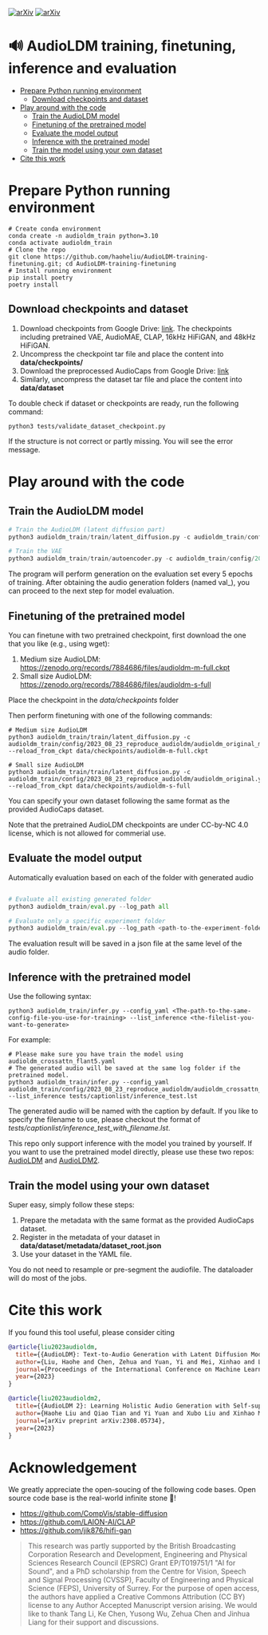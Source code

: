 [![arXiv](https://img.shields.io/badge/arXiv-2301.12503-brightgreen.svg?style=flat-square)](https://arxiv.org/abs/2301.12503) [![arXiv](https://img.shields.io/badge/arXiv-2308.05734-brightgreen.svg?style=flat-square)](https://arxiv.org/abs/2308.05734)

# 🔊 AudioLDM training, finetuning, inference and evaluation

- [Prepare Python running environment](#prepare-python-running-environment)
  * [Download checkpoints and dataset](#download-checkpoints-and-dataset)
- [Play around with the code](#play-around-with-the-code)
  * [Train the AudioLDM model](#train-the-audioldm-model)
  * [Finetuning of the pretrained model](#finetuning-of-the-pretrained-model)
  * [Evaluate the model output](#evaluate-the-model-output)
  * [Inference with the pretrained model](#inference-with-the-pretrained-model)
  * [Train the model using your own dataset](#train-the-model-using-your-own-dataset)
- [Cite this work](#cite-this-work)

# Prepare Python running environment

```shell 
# Create conda environment
conda create -n audioldm_train python=3.10
conda activate audioldm_train
# Clone the repo
git clone https://github.com/haoheliu/AudioLDM-training-finetuning.git; cd AudioLDM-training-finetuning
# Install running environment
pip install poetry
poetry install
```

## Download checkpoints and dataset
1. Download checkpoints from Google Drive: [link](https://drive.google.com/file/d/1T6EnuAHIc8ioeZ9kB1OZ_WGgwXAVGOZS/view?usp=drive_link). The checkpoints including pretrained VAE, AudioMAE, CLAP, 16kHz HiFiGAN, and 48kHz HiFiGAN.
2. Uncompress the checkpoint tar file and place the content into **data/checkpoints/**
3. Download the preprocessed AudioCaps from Google Drive: [link](https://drive.google.com/file/d/16J1CVu7EZPD_22FxitZ0TpOd__FwzOmx/view?usp=drive_link)
4. Similarly, uncompress the dataset tar file and place the content into **data/dataset**

To double check if dataset or checkpoints are ready, run the following command:
```shell
python3 tests/validate_dataset_checkpoint.py
```
If the structure is not correct or partly missing. You will see the error message.

# Play around with the code

## Train the AudioLDM model
```python
# Train the AudioLDM (latent diffusion part)
python3 audioldm_train/train/latent_diffusion.py -c audioldm_train/config/2023_08_23_reproduce_audioldm/audioldm_original.yaml

# Train the VAE
python3 audioldm_train/train/autoencoder.py -c audioldm_train/config/2023_11_13_vae_autoencoder/16k_64.yaml
```

The program will perform generation on the evaluation set every 5 epochs of training. After obtaining the audio generation folders (named val_<training-steps>), you can proceed to the next step for model evaluation.

## Finetuning of the pretrained model

You can finetune with two pretrained checkpoint, first download the one that you like (e.g., using wget):
1. Medium size AudioLDM: https://zenodo.org/records/7884686/files/audioldm-m-full.ckpt
2. Small size AudioLDM: https://zenodo.org/records/7884686/files/audioldm-s-full

Place the checkpoint in the *data/checkpoints* folder

Then perform finetuning with one of the following commands:
```shell
# Medium size AudioLDM
python3 audioldm_train/train/latent_diffusion.py -c audioldm_train/config/2023_08_23_reproduce_audioldm/audioldm_original_medium.yaml --reload_from_ckpt data/checkpoints/audioldm-m-full.ckpt

# Small size AudioLDM
python3 audioldm_train/train/latent_diffusion.py -c audioldm_train/config/2023_08_23_reproduce_audioldm/audioldm_original.yaml --reload_from_ckpt data/checkpoints/audioldm-s-full
```
You can specify your own dataset following the same format as the provided AudioCaps dataset.

Note that the pretrained AudioLDM checkpoints are under CC-by-NC 4.0 license, which is not allowed for commerial use.

## Evaluate the model output
Automatically evaluation based on each of the folder with generated audio
```python

# Evaluate all existing generated folder
python3 audioldm_train/eval.py --log_path all

# Evaluate only a specific experiment folder
python3 audioldm_train/eval.py --log_path <path-to-the-experiment-folder>
```
The evaluation result will be saved in a json file at the same level of the audio folder.

## Inference with the pretrained model
Use the following syntax:

```shell
python3 audioldm_train/infer.py --config_yaml <The-path-to-the-same-config-file-you-use-for-training> --list_inference <the-filelist-you-want-to-generate>
```

For example:
```shell
# Please make sure you have train the model using audioldm_crossattn_flant5.yaml
# The generated audio will be saved at the same log folder if the pretrained model.
python3 audioldm_train/infer.py --config_yaml audioldm_train/config/2023_08_23_reproduce_audioldm/audioldm_crossattn_flant5.yaml --list_inference tests/captionlist/inference_test.lst
```

The generated audio will be named with the caption by default. If you like to specify the filename to use, please checkout the format of *tests/captionlist/inference_test_with_filename.lst*.

This repo only support inference with the model you trained by yourself. If you want to use the pretrained model directly, please use these two repos: [AudioLDM](https://github.com/haoheliu/AudioLDM) and [AudioLDM2](https://github.com/haoheliu/AudioLDM2).

## Train the model using your own dataset
Super easy, simply follow these steps:

1. Prepare the metadata with the same format as the provided AudioCaps dataset. 
2. Register in the metadata of your dataset in **data/dataset/metadata/dataset_root.json**
3. Use your dataset in the YAML file.

You do not need to resample or pre-segment the audiofile. The dataloader will do most of the jobs.

# Cite this work
If you found this tool useful, please consider citing

```bibtex
@article{liu2023audioldm,
  title={{AudioLDM}: Text-to-Audio Generation with Latent Diffusion Models},
  author={Liu, Haohe and Chen, Zehua and Yuan, Yi and Mei, Xinhao and Liu, Xubo and Mandic, Danilo and Wang, Wenwu and Plumbley, Mark D},
  journal={Proceedings of the International Conference on Machine Learning},
  year={2023}
}
```

```bibtex
@article{liu2023audioldm2,
  title={{AudioLDM 2}: Learning Holistic Audio Generation with Self-supervised Pretraining},
  author={Haohe Liu and Qiao Tian and Yi Yuan and Xubo Liu and Xinhao Mei and Qiuqiang Kong and Yuping Wang and Wenwu Wang and Yuxuan Wang and Mark D. Plumbley},
  journal={arXiv preprint arXiv:2308.05734},
  year={2023}
}
```

# Acknowledgement
We greatly appreciate the open-soucing of the following code bases. Open source code base is the real-world infinite stone 💎!
- https://github.com/CompVis/stable-diffusion
- https://github.com/LAION-AI/CLAP
- https://github.com/jik876/hifi-gan

> This research was partly supported by the British Broadcasting Corporation Research and Development, Engineering and Physical Sciences Research Council (EPSRC) Grant EP/T019751/1 "AI for Sound", and a PhD scholarship from the Centre for Vision, Speech and Signal Processing (CVSSP), Faculty of Engineering and Physical Science (FEPS), University of Surrey. For the purpose of open access, the authors have applied a Creative Commons Attribution (CC BY) license to any Author Accepted Manuscript version arising. We would like to thank Tang Li, Ke Chen, Yusong Wu, Zehua Chen and Jinhua Liang for their support and discussions.

